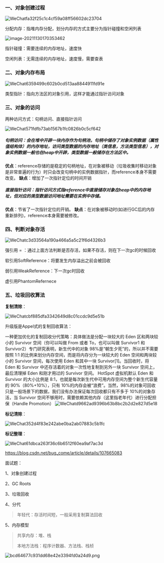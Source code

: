 ### 一、对象创建过程

![WeChatfa32f25c1c4cf59a08ff56602dc23704](/Users/liujian/Documents/study/books/markdown/图片/WeChatfa32f25c1c4cf59a08ff56602dc23704.png)

分配内存：指堆内存分配，划分内存的方式主要分为指针碰撞和空闲列表

![image-20211130170353462](/Users/liujian/Documents/study/books/markdown/图片/image-20211130170353462.png)

指针碰撞：需要连续的内存地址，速度快

空闲列表：无需连续的内存地址，速度慢，需要查表

### 二、对象内存布局

![WeChat6359499c602b0cd513aa8844911fd91e](/Users/liujian/Documents/study/books/markdown/图片/WeChat6359499c602b0cd513aa8844911fd91e.png)



类型指针：指向方法区的对象引用，这样才能通过指针访问对象



### 三、对象的访问

两种访问方式：句柄访问、直接指针访问

![WeChat571fdfb73ab1567b1fc0826b0c5cf642](/Users/liujian/Documents/study/books/markdown/图片/WeChat571fdfb73ab1567b1fc0826b0c5cf642.png)

##### 句柄访问：会在堆中开辟一块内存作为句柄池，句柄中储存了对象实例数据（属性值结构体）的内存地址，访问类型数据的内存地址（类信息，方法类型信息），对象实例数据一般也在heap中开辟，类型数据一般储存在方法区中。

**优点**：reference存储的是稳定的句柄地址，在对象被移动（垃圾收集时移动对象是非常普遍的行为）时只会改变句柄中的实例数据指针，而reference本身不需要改变。
**缺点**：增加了一次指针定位的时间开销

##### 直接指针访问：指针访问方式指reference中直接储存对象在heap中的内存地址，但对应的类型数据访问地址需要在实例中存储。

**优点**：节省了一次指针定位的开销。
**缺点**：在对象被移动时(如进行GC后的内存重新排列)，reference本身需要被修改。



### 四、判断对象存活

![WeChatc3d33564a190a466a5a5c21f6d4326b3](/Users/liujian/Documents/study/books/markdown/图片/WeChatc3d33564a190a466a5a5c21f6d4326b3.png)

强引用 = ：通过上面方法判断是否存活，如果不存活，则在下一次gc的时候回收

软引用SoftReference：将要发生内存溢出之前会被回收

弱引用WeakReference：下一次gc时回收

虚引用PhantomRefernece



### 五、垃圾回收算法

**复制清除**：

![WeChatcbf885dfa3342649d8c01ccdc9d5e51b](/Users/liujian/Documents/study/books/markdown/图片/WeChatcbf885dfa3342649d8c01ccdc9d5e51b.png)

升级版是Appel式的复制回收算法：

一种更加优化的复制回收分代策略：具体做法是分配一块较大的 Eden 区和两块较小的 Survivor 空间（你可以叫做 From 或者 To，也可以叫做 Survivor1 和Survivor2）专门研究表明，新生代中的对象 98%是“朝生夕死”的，所以并不需要按照 1:1 的比例来划分内存空间，而是将内存分为一块较大的 Eden 空间和两块较小的 Survivor 空间，每次使用 Eden 和其中一块 Survivor[1]。当回收时，将 Eden 和 Survivor 中还存活着的对象一次性地复制到另外一块 Survivor 空间上，最后清理掉 Eden 和刚才用过的 Survivor 空间。
HotSpot 虚拟机默认 Eden 和 Survivor 的大小比例是 8:1，也就是每次新生代中可用内存空间为整个新生代容量的 90%（80%+10%），只有 10%的内存会被“浪费”。当然，98%的对象可回收只是一般场景下的数据，我们没有办法保证每次回收都只有不多于 10%的对象存活，当 Survivor 空间不够用时，需要依赖其他内存（这里指老年代）进行分配担保（Handle Promotion）
![WeChatd9662ad9396b63b8bc2b2d2e827d5e18](/Users/liujian/Documents/study/books/markdown/图片/WeChatd9662ad9396b63b8bc2b2d2e827d5e18.png)

**标记清除**：

![WeChat352d4f83e242abe0ba2ab07883c5b1fc](/Users/liujian/Documents/study/books/markdown/图片/WeChat352d4f83e242abe0ba2ab07883c5b1fc.png)

**标记整理**：

![WeChat61dbca263f36c6b6512f60ea9af7ac3d](/Users/liujian/Documents/study/books/markdown/图片/WeChat61dbca263f36c6b6512f60ea9af7ac3d.png)









https://blog.csdn.net/bug_come/article/details/107665083





面试题：

1、对象创建过程

2、GC Roots

3、垃圾回收

4、分代

> 年轻代：存活时间短，一般采用复制算法回收

5、内存模型

> 共享内存：堆、栈
>
> 本地方法栈：程序计数器、方法栈、栈桢



![bcd64677c931dd68e42e3394fd0a24d9.png](/Users/liujian/Documents/study/books/AndroidStudy/图片/bcd64677c931dd68e42e3394fd0a24d9.png)























































